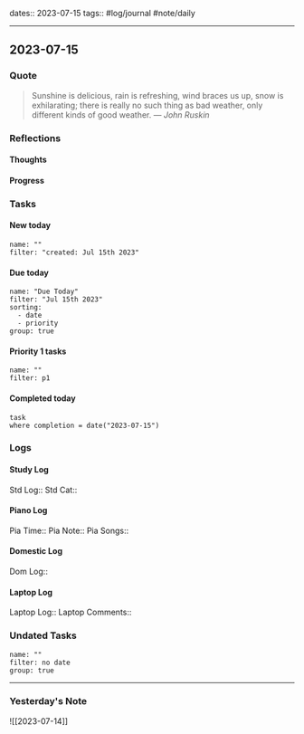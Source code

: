 dates:: 2023-07-15
tags:: #log/journal #note/daily 

---
## 2023-07-15

### Quote

> Sunshine is delicious, rain is refreshing, wind braces us up, snow is exhilarating; there is really no such thing as bad weather, only different kinds of good weather.
> — <cite>John Ruskin</cite>


### Reflections

#### Thoughts

#### Progress

### Tasks

#### New today


```todoist
name: ""
filter: "created: Jul 15th 2023"
```



#### Due today

```todoist
name: "Due Today"
filter: "Jul 15th 2023"
sorting: 
  - date
  - priority
group: true
```

#### Priority 1 tasks

```todoist
name: ""
filter: p1
```



#### Completed today

```dataview
task
where completion = date("2023-07-15")
```


### Logs

#### Study Log
Std Log:: 
Std Cat:: 

#### Piano Log

Pia Time:: 
Pia Note:: 
Pia Songs:: 

#### Domestic Log

Dom Log:: 

#### Laptop Log

Laptop Log:: 
Laptop Comments::

### Undated Tasks
```todoist
name: ""
filter: no date
group: true
```



---
### Yesterday's Note

![[2023-07-14]]


